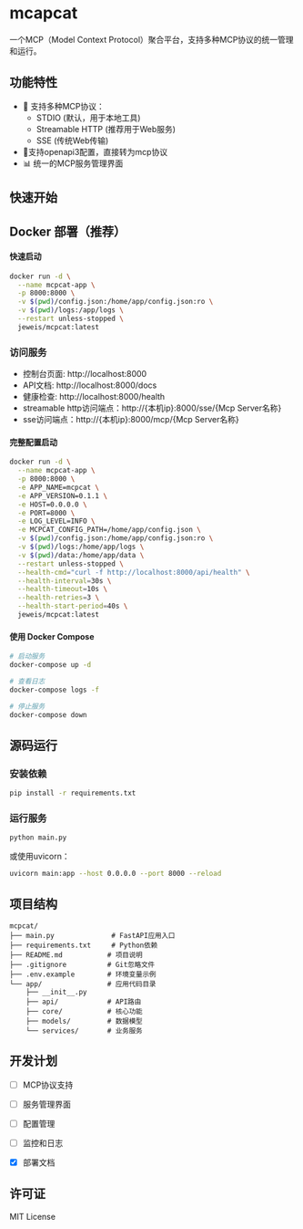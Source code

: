 # mcapcat

一个MCP（Model Context Protocol）聚合平台，支持多种MCP协议的统一管理和运行。

## 功能特性

- 🔌 支持多种MCP协议：
  - STDIO (默认，用于本地工具)
  - Streamable HTTP (推荐用于Web服务)
  - SSE (传统Web传输)
- 🧩支持openapi3配置，直接转为mcp协议
- 📊 统一的MCP服务管理界面

## 快速开始

## Docker 部署（推荐）


#### 快速启动

```bash
docker run -d \
  --name mcpcat-app \
  -p 8000:8000 \
  -v $(pwd)/config.json:/home/app/config.json:ro \
  -v $(pwd)/logs:/app/logs \
  --restart unless-stopped \
  jeweis/mcpcat:latest
```


### 访问服务

- 控制台页面: http://localhost:8000
- API文档: http://localhost:8000/docs
- 健康检查: http://localhost:8000/health
- streamable http访问端点：http://{本机ip}:8000/sse/{Mcp Server名称}
- sse访问端点：http://{本机ip}:8000/mcp/{Mcp Server名称}

#### 完整配置启动

```bash
docker run -d \
  --name mcpcat-app \
  -p 8000:8000 \
  -e APP_NAME=mcpcat \
  -e APP_VERSION=0.1.1 \
  -e HOST=0.0.0.0 \
  -e PORT=8000 \
  -e LOG_LEVEL=INFO \
  -e MCPCAT_CONFIG_PATH=/home/app/config.json \
  -v $(pwd)/config.json:/home/app/config.json:ro \
  -v $(pwd)/logs:/home/app/logs \
  -v $(pwd)/data:/home/app/data \
  --restart unless-stopped \
  --health-cmd="curl -f http://localhost:8000/api/health" \
  --health-interval=30s \
  --health-timeout=10s \
  --health-retries=3 \
  --health-start-period=40s \
  jeweis/mcpcat:latest
```

#### 使用 Docker Compose

```bash
# 启动服务
docker-compose up -d

# 查看日志
docker-compose logs -f

# 停止服务
docker-compose down
```


## 源码运行
### 安装依赖

```bash
pip install -r requirements.txt
```

### 运行服务

```bash
python main.py
```

或使用uvicorn：

```bash
uvicorn main:app --host 0.0.0.0 --port 8000 --reload
```


## 项目结构

```
mcpcat/
├── main.py              # FastAPI应用入口
├── requirements.txt     # Python依赖
├── README.md           # 项目说明
├── .gitignore          # Git忽略文件
├── .env.example        # 环境变量示例
└── app/                # 应用代码目录
    ├── __init__.py
    ├── api/            # API路由
    ├── core/           # 核心功能
    ├── models/         # 数据模型
    └── services/       # 业务服务
```

## 开发计划

- [ ] MCP协议支持
- [ ] 服务管理界面
- [ ] 配置管理
- [ ] 监控和日志
- [x] 部署文档


## 许可证

MIT License
